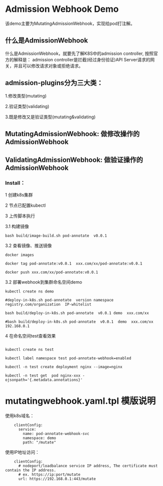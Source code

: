 # Admission Webhook Demo

该demo主要为MutatingAdmissionWebhook，实现给pod打注解。

## 什么是AdmissionWebhook

什么是AdmissionWebhook，就要先了解K8S中的admission controller, 按照官方的解释是： admission controller是拦截(经过身份验证)API Server请求的网关，并且可以修改请求对象或拒绝请求。

## admission-plugins分为三大类：

1.修改类型(mutating)

2.验证类型(validating)

3.既是修改又是验证类型(mutating&validating)

## MutatingAdmissionWebhook: 做修改操作的AdmissionWebhook

## ValidatingAdmissionWebhook: 做验证操作的AdmissionWebhook

### Install：

1 创建k8s集群

2 节点已配置kubectl

3 上传脚本执行

3.1 构建镜像

`bash build/image-build.sh pod-annotate  v0.0.1`

3.2 查看镜像、推送镜像

```
docker images

docker tag pod-annotate:v0.0.1  xxx.com/xx/pod-annotate:v0.0.1

docker push xxx.com/xx/pod-annotate:v0.0.1
```

3.2 部署webhook到集群命名空间demo

```
kubectl create ns demo

#deploy-in-k8s.sh pod-annotate  version namespace registry.com/organization  IP-whitelist

bash build/deploy-in-k8s.sh pod-annotate  v0.0.1 demo  xxx.com/xx

#bash build/deploy-in-k8s.sh pod-annotate  v0.0.1  demo  xxx.com/xx  192.168.0.1
```

4 在命名空间test查看效果
```

kubectl create ns test 

kubectl label namespace test pod-annotate-webhook=enabled

kubectl -n test create deployment nginx --image=nginx

kubectl -n test get  pod nginx-xxx -ojsonpath='{.metadata.annotations}'
```

# mutatingwebhook.yaml.tpl 模版说明

使用k8s域名：
```
    clientConfig:
      service:
        name: pod-annotate-webhook-svc
        namespace: demo
        path: "/mutate"
```
      
使用IP地址访问：
```
    clientConfig:
      # nodeport/loadbalance service IP address, The certificate must contain the IP address.
      # ex. https://ip:port/mutate
      url: https://192.168.0.1:443/mutate
```

